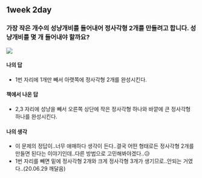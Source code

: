 ## 1week 2day

### 가장 작은 개수의 성냥개비를 들어내어 정사각형 2개를 만들려고 합니다. 성냥개비를 몇 개 들어내야 할까요?

![](https://images.velog.io/images/ljs0429777/post/ca8faab6-c10b-4d5f-9735-d85d7a8ab1c4/%E1%84%89%E1%85%B3%E1%84%8F%E1%85%B3%E1%84%85%E1%85%B5%E1%86%AB%E1%84%89%E1%85%A3%E1%86%BA%202020-06-28%20%E1%84%8B%E1%85%A9%E1%84%92%E1%85%AE%2011.55.22.png)



#### 나의 답 

- 1번 자리에 1개만 빼서 아랫쪽에 정사각형 2개를 완성시킨다.

#### 책에서 나온 답 

- 2,3 자리에 성냥을 빼서 오른쪽 상단에 작은 정사각형 하나와 바깥에 큰 정사각형 하나를 완성시킨다.



#### 나의 생각

- 이 문제의 정답이..너무 애매하다 생각이 든다..결국 어떤 형태로든 정사각형 2개를 만들면 된다는 이야기인데..다른 방법으로 고민해봐야겠다..😥
- 1번 자리를 빼면 밑에 정사각형 2개와 크게 정사각형 3개가 생기므로..안되는 거였다..(20.06.29 깨달음)